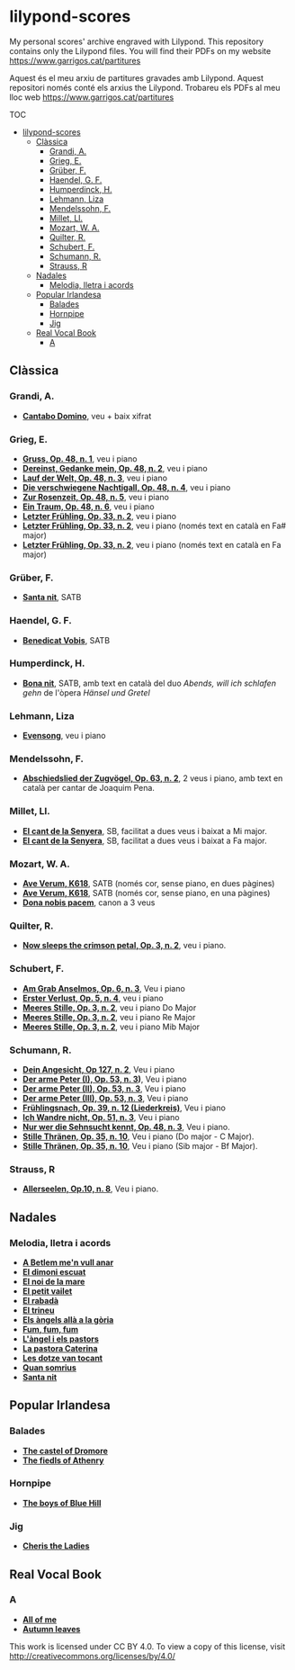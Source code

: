# lilypond-scores

My personal scores' archive engraved with Lilypond. This repository contains only the Lilypond files. You will find their PDFs on my website https://www.garrigos.cat/partitures

Aquest és el meu arxiu de partitures gravades amb Lilypond. Aquest repositori només conté els arxius the Lilypond. Trobareu els PDFs al meu lloc web https://www.garrigos.cat/partitures

TOC

- [lilypond-scores](#lilypond-scores)
  - [Clàssica](#clàssica)
    - [Grandi, A.](#grandi-a)
    - [Grieg, E.](#grieg-e)
    - [Grüber, F.](#grüber-f)
    - [Haendel, G. F.](#haendel-g-f)
    - [Humperdinck, H.](#humperdinck-h)
    - [Lehmann, Liza](#lehmann-liza)
    - [Mendelssohn, F.](#mendelssohn-f)
    - [Millet, Ll.](#millet-ll)
    - [Mozart, W. A.](#mozart-w-a)
    - [Quilter, R.](#quilter-r)
    - [Schubert, F.](#schubert-f)
    - [Schumann, R.](#schumann-r)
    - [Strauss, R](#strauss-r)
  - [Nadales](#nadales)
    - [Melodia, lletra i acords](#melodia-lletra-i-acords)
  - [Popular Irlandesa](#popular-irlandesa)
    - [Balades](#balades)
    - [Hornpipe](#hornpipe)
    - [Jig](#jig)
  - [Real Vocal Book](#real-vocal-book)
    - [A](#a)

## Clàssica

### Grandi, A.

- **[Cantabo Domino](Grandi/cantabo-domino.ly)**, veu  + baix xifrat

### Grieg, E.

- **[Gruss, Op. 48, n. 1](Grieg/Gruss.ly)**, veu i piano
- **[Dereinst, Gedanke mein, Op. 48, n. 2](Grieg/Dereinst-gedanke-mein.ly)**, veu i piano
- **[Lauf der Welt, Op. 48, n. 3](Grieg/lauf-der-welt.ly)**, veu i piano
- **[Die verschwiegene Nachtigall, Op. 48, n. 4](Grieg/Die-verschwiegene-nachtigall.ly)**, veu i piano
- **[Zur Rosenzeit, Op. 48, n. 5](Grieg/Zur-Rosenzeit.ly)**, veu i piano
- **[Ein Traum, Op. 48, n. 6](Grieg/Ein-traum.ly)**, veu i piano
- **[Letzter Frühling, Op. 33, n. 2](Grieg/Letzter-frühling.ly)**, veu i piano
- **[Letzter Frühling, Op. 33, n. 2](Grieg/Letzter-frühling-ca.ly)**, veu i piano (només text en català en Fa# major)
- **[Letzter Frühling, Op. 33, n. 2](Grieg/Letzter-fa.ly)**, veu i piano (només text en català en Fa major)

### Grüber, F.

- **[Santa nit](Grüber/santa-nit.ly)**, SATB

### Haendel, G. F.

- **[Benedicat Vobis](Haendel/benedicat-vobis.ly)**, SATB

### Humperdinck, H.

- **[Bona nit](Humperdinck/bona-nit.ly)**, SATB, amb text en català del duo *Abends, will ich schlafen gehn* de l'òpera *Hänsel und Gretel*

### Lehmann, Liza
- **[Evensong](Lehmann/evensong.ly)**, veu i piano

### Mendelssohn, F.

- **[Abschiedslied der Zugvögel, Op. 63, n. 2](Mendelssohn/Abschiedslied-der-Zugvögel.ly)**, 2 veus i piano, amb text en català per cantar de Joaquim Pena.

### Millet, Ll.

- **[El cant de la Senyera](Millet/cant-de-la-senyera-e.ly)**, SB, facilitat a dues veus i baixat a Mi major.
- **[El cant de la Senyera](Millet/cant-de-la-senyera.ly)**, SB, facilitat a dues veus i baixat a Fa major.

### Mozart, W. A.

- **[Ave Verum, K618](Mozart/Ave-verum-k618.ly)**, SATB (només cor, sense piano, en dues pàgines)
- **[Ave Verum, K618](Mozart/Ave-verum-k618-1p.ly)**, SATB (només cor, sense piano, en una pàgines)
- **[Dona nobis pacem](Mozart/dona-nobis-pacem.ly)**, canon a 3 veus

### Quilter, R.

- **[Now sleeps the crimson petal, Op. 3, n. 2](Quilter/now-sleeps-the-crimson-petal.ly)**, veu i piano.

### Schubert, F.

- **[Am Grab Anselmos, Op. 6, n. 3](Schubert/am-grabe-anselmos.ly)**, Veu i piano
- **[Erster Verlust, Op. 5, n. 4](Schubert/erster-verlust.ly)**, veu i piano
- **[Meeres Stille, Op. 3, n. 2](Schubert/meeres-stille.ly)**, veu i piano Do Major
- **[Meeres Stille, Op. 3, n. 2](Schubert/meeres-stille-d.ly)**, veu i piano Re Major
- **[Meeres Stille, Op. 3, n. 2](Schubert/meeres-stille-ef.ly)**, veu i piano Mib Major

### Schumann, R.

- **[Dein Angesicht, Op 127, n. 2](Schumann/dein-angesicht.ly)**, Veu i piano
- **[Der arme Peter (I), Op. 53, n. 3](Schumann/der-arme-peter-I.ly))**, Veu i piano
- **[Der arme Peter (II), Op. 53, n. 3](Schumann/der-arme-peter-II.ly)**, Veu i piano
- **[Der arme Peter (III), Op. 53, n. 3](Schumann/der-arme-peter-III.ly)**, Veu i piano
- **[Frühlingsnach, Op. 39, n. 12 (Liederkreis)](Schumann/fruhlingsnacht.ly)**, Veu i piano
- **[Ich Wandre nicht, Op. 51, n. 3](Schumann/ich-wandre-nicht.ly)**, Veu i piano
- **[Nur wer die Sehnsucht kennt, Op. 48, n. 3](Schumann/nur-wer-die-sehnsucht-kennt.ly)**, Veu i piano.
- **[Stille Thränen, Op. 35, n. 10](Schumann/stille-thränen-c.ly)**, Veu i piano (Do major - C Major).
- **[Stille Thränen, Op. 35, n. 10](Schumann/stille-thränen-bf.ly)**, Veu i piano (Sib major - Bf Major).

### Strauss, R

- **[Allerseelen, Op.10, n. 8](Strauss/Allerseelen.ly)**, Veu i piano.

## Nadales

### Melodia, lletra i acords

- **[A Betlem me'n vull anar](Nadales/a-betlem-men-vull-anar.ly)**
- **[El dimoni escuat](Nadales/el-dimoni-escuat.ly)**
- **[El noi de la mare](Nadales/el-noi-de-la-mare.ly)**
- **[El petit vailet](Nadales/el-petit-vailet.ly)**
- **[El rabadà](Nadales/el-rabada.ly)**
- **[El trineu](Nadales/el-trineu.ly)**
- **[Els àngels allà a la gòria](Nadales/els-angels-alla-a-la-gloria.ly)**
- **[Fum, fum, fum](Nadales/fum-fum-fum.ly)**
- **[L'àngel i els pastors](Nadales/l-angel-i-els-pastors.ly)**
- **[La pastora Caterina](Nadales/la-pastora-caterina.ly)**
- **[Les dotze van tocant](Nadales/les-dotze-van-tocant.ly)**
- **[Quan somrius](Nadales/quan-somrius.ly)**
- **[Santa nit](Nadales/santa-nit.ly)**

## Popular Irlandesa

### Balades

- **[The castel of Dromore](irish/The%20castle%20of%20Dromore.ly)**
- **[The fiedls of Athenry](irish/The%20fields%20of%20Athenry.ly)**

### Hornpipe

- **[The boys of Blue Hill](irish/The-boys-of-blue-hill.ly)**

### Jig

- **[Cheris the Ladies](irish/Cherish-the-Ladies.ly)**

## Real Vocal Book

### A

- **[All of me](Real%20vocal%20book/all-of-me.ly)**
- **[Autumn leaves](Real%20vocal%20book/autumn-leaves.ly)**

This work is licensed under CC BY 4.0. To view a copy of this license, visit http://creativecommons.org/licenses/by/4.0/
